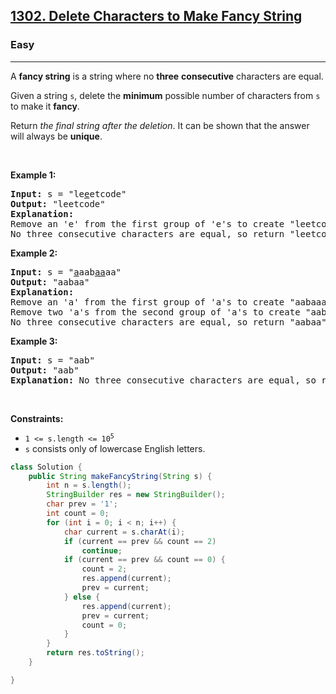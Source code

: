 <h2><a href="https://leetcode.com/problems/delete-characters-to-make-fancy-string">1302. Delete Characters to Make Fancy String</a></h2><h3>Easy</h3><hr><p>A <strong>fancy string</strong> is a string where no <strong>three</strong> <strong>consecutive</strong> characters are equal.</p>

<p>Given a string <code>s</code>, delete the <strong>minimum</strong> possible number of characters from <code>s</code> to make it <strong>fancy</strong>.</p>

<p>Return <em>the final string after the deletion</em>. It can be shown that the answer will always be <strong>unique</strong>.</p>

<p>&nbsp;</p>
<p><strong class="example">Example 1:</strong></p>

<pre>
<strong>Input:</strong> s = &quot;le<u>e</u>etcode&quot;
<strong>Output:</strong> &quot;leetcode&quot;
<strong>Explanation:</strong>
Remove an &#39;e&#39; from the first group of &#39;e&#39;s to create &quot;leetcode&quot;.
No three consecutive characters are equal, so return &quot;leetcode&quot;.
</pre>

<p><strong class="example">Example 2:</strong></p>

<pre>
<strong>Input:</strong> s = &quot;<u>a</u>aab<u>aa</u>aa&quot;
<strong>Output:</strong> &quot;aabaa&quot;
<strong>Explanation:</strong>
Remove an &#39;a&#39; from the first group of &#39;a&#39;s to create &quot;aabaaaa&quot;.
Remove two &#39;a&#39;s from the second group of &#39;a&#39;s to create &quot;aabaa&quot;.
No three consecutive characters are equal, so return &quot;aabaa&quot;.
</pre>

<p><strong class="example">Example 3:</strong></p>

<pre>
<strong>Input:</strong> s = &quot;aab&quot;
<strong>Output:</strong> &quot;aab&quot;
<strong>Explanation:</strong> No three consecutive characters are equal, so return &quot;aab&quot;.
</pre>

<p>&nbsp;</p>
<p><strong>Constraints:</strong></p>

<ul>
	<li><code>1 &lt;= s.length &lt;= 10<sup>5</sup></code></li>
	<li><code>s</code> consists only of lowercase English letters.</li>
</ul>

```java
class Solution {
    public String makeFancyString(String s) {
        int n = s.length();
        StringBuilder res = new StringBuilder();
        char prev = '1';
        int count = 0;
        for (int i = 0; i < n; i++) {
            char current = s.charAt(i);
            if (current == prev && count == 2)
                continue;
            if (current == prev && count == 0) {
                count = 2;
                res.append(current);
                prev = current;
            } else {
                res.append(current);
                prev = current;
                count = 0;
            }
        }
        return res.toString();
    }

}
```

